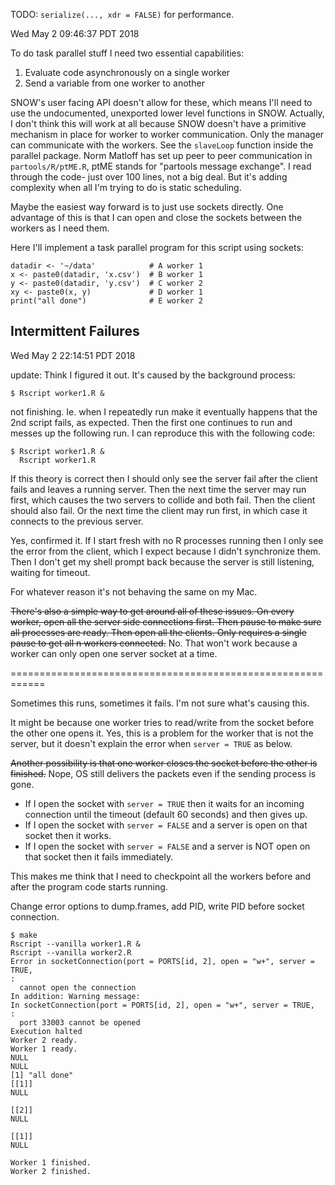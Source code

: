 TODO: `serialize(..., xdr = FALSE)` for performance.

Wed May  2 09:46:37 PDT 2018

To do task parallel stuff I need two essential capabilities:

1. Evaluate code asynchronously on a single worker
2. Send a variable from one worker to another

SNOW's user facing API doesn't allow for these, which means I'll need to
use the undocumented, unexported lower level functions in SNOW. Actually, I
don't think this will work at all because SNOW doesn't have a primitive
mechanism in place for worker to worker communication. Only the manager
can communicate with the workers. See the `slaveLoop` function inside the
parallel package. Norm Matloff has set up peer to peer communication in
`partools/R/ptME.R`, ptME stands for "partools message exchange". I read
through the code- just over 100 lines, not a big deal. But it's adding
complexity when all I'm trying to do is static scheduling.

Maybe the easiest way forward is to just use sockets directly. One
advantage of this is that I can open and close the sockets between the
workers as I need them.

Here I'll implement a task parallel program for this script using sockets:

```{r}
datadir <- '~/data'            # A worker 1
x <- paste0(datadir, 'x.csv')  # B worker 1
y <- paste0(datadir, 'y.csv')  # C worker 2
xy <- paste0(x, y)             # D worker 1
print("all done")              # E worker 2
```


## Intermittent Failures

Wed May  2 22:14:51 PDT 2018

update: Think I figured it out. It's caused by the background process:

```
$ Rscript worker1.R &
```

not finishing. Ie. when I repeatedly run make it eventually happens that
the 2nd script fails, as expected. Then the first one continues to run and
messes up the following run. I can reproduce this with the following code:

```
$ Rscript worker1.R &
  Rscript worker1.R
```

If this theory is correct then I should only see the server fail after the
client fails and leaves a running server. Then the next time the server may
run first, which causes the two servers to collide and both fail. Then the
client should also fail. Or the next time the client may run first, in
which case it connects to the previous server.

Yes, confirmed it. If I start fresh with no R processes running then I only
see the error from the client, which I expect because I didn't synchronize
them. Then I don't get my shell prompt back because the server is still
listening, waiting for timeout.

For whatever reason it's not behaving the same on my Mac.

~~There's also a simple way to get around all of these issues. On every
worker, open all the server side connections first. Then pause to make sure
all processes are ready. Then open all the clients. Only requires a single
pause to get all n workers connected.~~ No. That won't work because a
worker can only open one server socket at a time.

============================================================

Sometimes this runs, sometimes it fails.
I'm not sure what's causing this.

It might be because one worker tries to read/write from the socket before
the other one opens it. Yes, this is a problem for the worker that is not
the server, but it doesn't explain the error when `server = TRUE` as below.

~~Another possibility is that one worker closes the
socket before the other is finished.~~ Nope, OS still delivers the packets
even if the sending process is gone.

- If I open the socket with `server = TRUE` then it waits for an incoming
  connection until the timeout (default 60 seconds) and then gives up.
- If I open the socket with `server = FALSE` and a server is open on that
  socket then it works.
- If I open the socket with `server = FALSE` and a server is NOT open on
  that socket then it fails immediately.

This makes me think that I need to checkpoint all the workers before and
after the program code starts running.

Change error options to dump.frames, add PID, write PID before socket
connection.

```
$ make
Rscript --vanilla worker1.R &
Rscript --vanilla worker2.R
Error in socketConnection(port = PORTS[id, 2], open = "w+", server = TRUE,
:
  cannot open the connection
In addition: Warning message:
In socketConnection(port = PORTS[id, 2], open = "w+", server = TRUE,  :
  port 33003 cannot be opened
Execution halted
Worker 2 ready.
Worker 1 ready.
NULL
NULL
[1] "all done"
[[1]]
NULL

[[2]]
NULL

[[1]]
NULL

Worker 1 finished.
Worker 2 finished.
```
